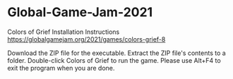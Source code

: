 # Global-Game-Jam-2021
Colors of Grief
Installation Instructions
https://globalgamejam.org/2021/games/colors-grief-8

Download the ZIP file for the executable.
Extract the ZIP file's contents to a folder.
Double-click Colors of Grief to run the game.
Please use Alt+F4 to exit the program when you are done.
